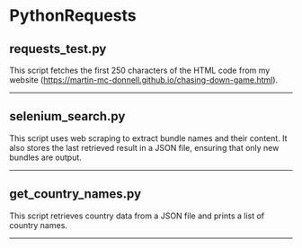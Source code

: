 # PythonRequests

## requests_test.py

This script fetches the first 250 characters of the HTML code from my website (<https://martin-mc-donnell.github.io/chasing-down-game.html>).

---

## selenium_search.py

This script uses web scraping to extract bundle names and their content. It also stores the last retrieved result in a JSON file, ensuring that only new bundles are output.

---

## get_country_names.py

This script retrieves country data from a JSON file and prints a list of country names.

---

